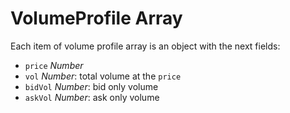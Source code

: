 # VolumeProfile Array

Each item of volume profile array is an object with the next fields:

* `price` _Number_
* `vol` _Number_: total volume at the `price`
* `bidVol` _Number_: bid only volume
* `askVol` _Number_: ask only volume
